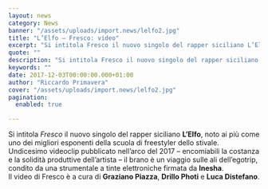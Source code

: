 ```yaml
---
layout: news
category: News
banner: "/assets/uploads/import.news/lelfo2.jpg"
title: "L’Elfo – Fresco: video"
excerpt: "Si intitola Fresco il nuovo singolo del rapper siciliano L’Elfo, noto ai più come uno dei migliori esponenti della scuola di freestyler dello stivale. Undicesimo videoclip pubblicato nell’arco del 2017 – encomiabili la costanza e la solidità produttive dell’artista – il brano è un viaggio sulle ali dell’egotrip, condito da una strumentale a tinte elettroniche [&hellip"
quote: ""
description: "Si intitola Fresco il nuovo singolo del rapper siciliano L’Elfo, noto ai più come uno dei migliori esponenti della scuola di freestyler dello stivale. Undicesimo videoclip pubblicato nell’arco del 2017 – encomiabili la costanza e la solidità produttive dell’artista – il brano è un viaggio sulle ali dell’egotrip, condito da una strumentale a tinte elettroniche [&hellip"
keywords: ""
date: 2017-12-03T00:00:00.000+01:00
author: "Riccardo Primavera"
cover: "/assets/uploads/import.news/lelfo2.jpg"
pagination:
  enabled: true

---
```


Si intitola _Fresco_ il nuovo singolo del rapper siciliano **L’Elfo**, noto ai più come uno dei migliori esponenti della scuola di freestyler dello stivale. Undicesimo videoclip pubblicato nell’arco del 2017 – encomiabili la costanza e la solidità produttive dell’artista – il brano è un viaggio sulle ali dell’egotrip, condito da una strumentale a tinte elettroniche firmata da **Inesha**.  
Il video di Fresco è a cura di **Graziano Piazza**, **Drillo Photi** e **Luca Distefano**.